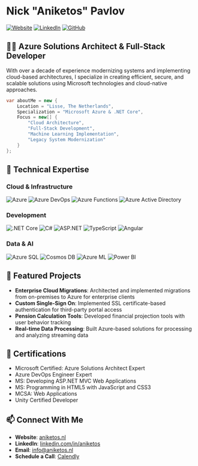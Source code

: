 # Nick "Aniketos" Pavlov

[![Website](https://img.shields.io/badge/Website-aniketos.nl-blue)](https://aniketos.nl)
[![LinkedIn](https://img.shields.io/badge/LinkedIn-aniketos-blue)](https://linkedin.com/in/aniketos)
[![GitHub](https://img.shields.io/badge/GitHub-Anik3tos-181717?logo=github)](https://github.com/Anik3tos)

## 👨‍💻 Azure Solutions Architect & Full-Stack Developer

With over a decade of experience modernizing systems and implementing cloud-based architectures, I specialize in creating efficient, secure, and scalable solutions using Microsoft technologies and cloud-native approaches.

```csharp
var aboutMe = new {
    Location = "Lisse, The Netherlands",
    Specialization = "Microsoft Azure & .NET Core",
    Focus = new[] {
        "Cloud Architecture",
        "Full-Stack Development",
        "Machine Learning Implementation",
        "Legacy System Modernization"
    }
};
```

## 🔧 Technical Expertise

### Cloud & Infrastructure
![Azure](https://img.shields.io/badge/Azure-0078D4?logo=microsoftazure&logoColor=white)
![Azure DevOps](https://img.shields.io/badge/Azure_DevOps-0078D7?logo=azuredevops&logoColor=white)
![Azure Functions](https://img.shields.io/badge/Azure_Functions-0062AD?logo=azurefunctions&logoColor=white)
![Azure Active Directory](https://img.shields.io/badge/Azure_AD-0078D4?logo=microsoftazure&logoColor=white)

### Development
![.NET Core](https://img.shields.io/badge/.NET_Core-512BD4?logo=dotnet&logoColor=white)
![C#](https://img.shields.io/badge/C%23-239120?logo=csharp&logoColor=white)
![ASP.NET](https://img.shields.io/badge/ASP.NET-5C2D91?logo=.net&logoColor=white)
![TypeScript](https://img.shields.io/badge/TypeScript-3178C6?logo=typescript&logoColor=white)
![Angular](https://img.shields.io/badge/Angular-DD0031?logo=angular&logoColor=white)

### Data & AI
![Azure SQL](https://img.shields.io/badge/Azure_SQL-CC2927?logo=microsoftsqlserver&logoColor=white)
![Cosmos DB](https://img.shields.io/badge/Cosmos_DB-0078D4?logo=microsoftazure&logoColor=white)
![Azure ML](https://img.shields.io/badge/Azure_ML-0078D4?logo=microsoftazure&logoColor=white)
![Power BI](https://img.shields.io/badge/Power_BI-F2C811?logo=powerbi&logoColor=black)

## 🚀 Featured Projects

- **Enterprise Cloud Migrations**: Architected and implemented migrations from on-premises to Azure for enterprise clients
- **Custom Single-Sign On**: Implemented SSL certificate-based authentication for third-party portal access
- **Pension Calculation Tools**: Developed financial projection tools with user behavior tracking
- **Real-time Data Processing**: Built Azure-based solutions for processing and analyzing streaming data

## 📜 Certifications

- Microsoft Certified: Azure Solutions Architect Expert
- Azure DevOps Engineer Expert
- MS: Developing ASP.NET MVC Web Applications
- MS: Programming in HTML5 with JavaScript and CSS3
- MCSA: Web Applications
- Unity Certified Developer

## 📫 Connect With Me

- **Website**: [aniketos.nl](https://aniketos.nl)
- **LinkedIn**: [linkedin.com/in/aniketos](https://linkedin.com/in/aniketos)
- **Email**: info@aniketos.nl
- **Schedule a Call**: [Calendly](https://calendly.com/aniketos00/30min)

